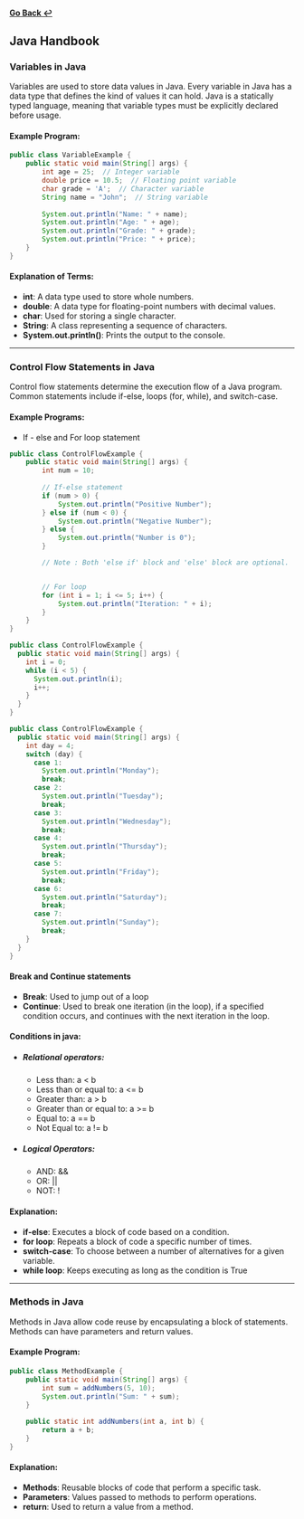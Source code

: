 #### [Go Back ↩](../README.md)

## Java Handbook

### Variables in Java

Variables are used to store data values in Java. Every variable in Java has a data type that defines the kind of values it can hold. Java is a statically typed language, meaning that variable types must be explicitly declared before usage.

#### Example Program:
```java
public class VariableExample {
    public static void main(String[] args) {
        int age = 25;  // Integer variable
        double price = 10.5;  // Floating point variable
        char grade = 'A';  // Character variable
        String name = "John";  // String variable
        
        System.out.println("Name: " + name);
        System.out.println("Age: " + age);
        System.out.println("Grade: " + grade);
        System.out.println("Price: " + price);
    }
}
```

#### Explanation of Terms:
- **int**: A data type used to store whole numbers.
- **double**: A data type for floating-point numbers with decimal values.
- **char**: Used for storing a single character.
- **String**: A class representing a sequence of characters.
- **System.out.println()**: Prints the output to the console.

---

### Control Flow Statements in Java

Control flow statements determine the execution flow of a Java program. Common statements include if-else, loops (for, while), and switch-case.

#### Example Programs:

- If - else and For loop statement
```java
public class ControlFlowExample {
    public static void main(String[] args) {
        int num = 10;
        
        // If-else statement
        if (num > 0) {
            System.out.println("Positive Number");
        } else if (num < 0) {
            System.out.println("Negative Number");
        } else {
            System.out.println("Number is 0");
        }

        // Note : Both 'else if' block and 'else' block are optional.


        // For loop
        for (int i = 1; i <= 5; i++) {
            System.out.println("Iteration: " + i);
        }
    }
}
```

```java
public class ControlFlowExample {
  public static void main(String[] args) {
    int i = 0;
    while (i < 5) {
      System.out.println(i);
      i++;
    }  
  }
}
```

```java
public class ControlFlowExample {
  public static void main(String[] args) {
    int day = 4;
    switch (day) {
      case 1:
        System.out.println("Monday");
        break;
      case 2:
        System.out.println("Tuesday");
        break;
      case 3:
        System.out.println("Wednesday");
        break;
      case 4:
        System.out.println("Thursday");
        break;
      case 5:
        System.out.println("Friday");
        break;
      case 6:
        System.out.println("Saturday");
        break;
      case 7:
        System.out.println("Sunday");
        break;
    }
  }
}
```

#### Break and Continue statements
- **Break**: Used to jump out of a loop
- **Continue**: Used to break one iteration (in the loop), if a specified condition occurs, and continues with the next iteration in the loop.

#### Conditions in java:
- ##### Relational operators:
	- Less than: a < b
	- Less than or equal to: a <= b
	- Greater than: a > b
	- Greater than or equal to: a >= b
	- Equal to: a == b
	- Not Equal to: a != b

- ##### Logical Operators:
	- AND: &&
	- OR: ||
	- NOT: !


#### Explanation:
- **if-else**: Executes a block of code based on a condition.
- **for loop**: Repeats a block of code a specific number of times.
- **switch-case**: To choose between a number of alternatives for a given variable.
- **while loop**: Keeps executing as long as the condition is True

---

### Methods in Java

Methods in Java allow code reuse by encapsulating a block of statements. Methods can have parameters and return values.

#### Example Program:
```java
public class MethodExample {
    public static void main(String[] args) {
        int sum = addNumbers(5, 10);
        System.out.println("Sum: " + sum);
    }
    
    public static int addNumbers(int a, int b) {
        return a + b;
    }
}
```

#### Explanation:
- **Methods**: Reusable blocks of code that perform a specific task.
- **Parameters**: Values passed to methods to perform operations.
- **return**: Used to return a value from a method.



